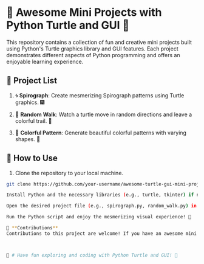 # 🚀 Awesome Mini Projects with Python Turtle and GUI 🎨

This repository contains a collection of fun and creative mini projects built using Python's Turtle graphics library and GUI features. Each project demonstrates different aspects of Python programming and offers an enjoyable learning experience.

## 📂 Project List

1. 🌀 **Spirograph**: Create mesmerizing Spirograph patterns using Turtle graphics. 🎆

2. 🐢 **Random Walk**: Watch a turtle move in random directions and leave a colorful trail. 🎨

3. 🎨 **Colorful Pattern**: Generate beautiful colorful patterns with varying shapes. 🔳

## 📝 How to Use

1. Clone the repository to your local machine.

```bash
git clone https://github.com/your-username/awesome-turtle-gui-mini-projects.git

Install Python and the necessary libraries (e.g., turtle, tkinter) if not already installed.

Open the desired project file (e.g., spirograph.py, random_walk.py) in a Python IDE or text editor.

Run the Python script and enjoy the mesmerizing visual experience! 🌟

🤝 **Contributions**
Contributions to this project are welcome! If you have an awesome mini project idea or want to improve an existing one, feel free to create a pull request. Please ensure that your contributions follow the Contribution Guidelines. 🙌



🎉 # Have fun exploring and coding with Python Turtle and GUI! 🎉
